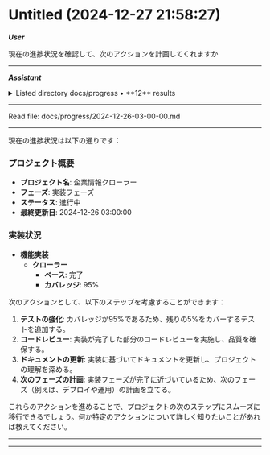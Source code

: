 <!-- Generated by SpecStory -->

# Untitled (2024-12-27 21:58:27)

_**User**_

現在の進捗状況を確認して、次のアクションを計画してくれますか

---

_**Assistant**_

<details>
            <summary>Listed directory docs/progress • **12** results</summary>
        
| Name |
|-------|
| 📄 `2024-12-26-03-00-00.md` |
| 📄 `2024-12-26-02-54-00.md` |
| 📄 `2024-01-09-11-00-00.md` |
| 📄 `2024-12-24-12-34-56.md` |
| 📄 `2024-01-09-10-30-00.md` |
| 📄 `2024-01-09-10-00-00.md` |
| 📄 `2024-12-25-23-30-00.md` |
| 📄 `2024-12-25-23-00-00.md` |
| 📄 `2024-12-25-15-35-00.md` |
| 📄 `2024-12-25-22-57-57.md` |
| 📄 `2024-12-25-22-54-48.md` |
| 📄 `2024-03-21-14-45-00.md` |

</details>

---

Read file: docs/progress/2024-12-26-03-00-00.md

---

現在の進捗状況は以下の通りです：

### プロジェクト概要
- **プロジェクト名**: 企業情報クローラー
- **フェーズ**: 実装フェーズ
- **ステータス**: 進行中
- **最終更新日**: 2024-12-26 03:00:00

### 実装状況
- **機能実装**
  - **クローラー**
    - **ベース**: 完了
    - **カバレッジ**: 95%

次のアクションとして、以下のステップを考慮することができます：

1. **テストの強化**: カバレッジが95%であるため、残りの5%をカバーするテストを追加する。
2. **コードレビュー**: 実装が完了した部分のコードレビューを実施し、品質を確保する。
3. **ドキュメントの更新**: 実装に基づいてドキュメントを更新し、プロジェクトの理解を深める。
4. **次のフェーズの計画**: 実装フェーズが完了に近づいているため、次のフェーズ（例えば、デプロイや運用）の計画を立てる。

これらのアクションを進めることで、プロジェクトの次のステップにスムーズに移行できるでしょう。何か特定のアクションについて詳しく知りたいことがあれば教えてください。

---



---

